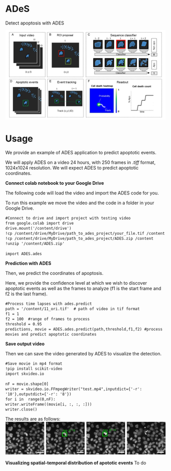 # ADeS
Detect apoptosis with ADES

![alt text](https://github.com/mariaclaudianicolai/ADeS/blob/main/pipeline_for_apoptosis_detection.jpg?raw=true)

# **Usage**

We provide an example of ADES application to predict apoptotic events.

We will apply ADES on a video 24 hours, with 250 frames in  _.tiff_  format, 1024x1024 resolution. We will expect ADES to predict apoptotic coordinates.

**Connect colab notebook to your Google Drive**

The following code will load the video and import the ADES code for you.

To run this example we move the video and the code in a folder in your Google Drive.

```
#Connect to drive and import project with testing video
from google.colab import drive
drive.mount('/content/drive')
!cp /content/drive/MyDrive/path_to_ades_project/your_file.tif /content
!cp /content/drive/MyDrive/path_to_ades_project/ADES.zip /content
!unzip '/content/ADES.zip'
 
import ADES.ades
```

**Prediction with ADES**

Then, we predict the coordinates of apoptosis.

Here, we provide the confidence level at which we wish to discover apoptotic events as well as the frames to analyze (f1 is the start frame and f2 is the last frame).

```
#Process time lapses with ades.predict
path = '/content/11_ori.tif'  # path of video in tif format
f1 = 1
f2 = 100  #range of frames to process
threshold = 0.95
predictions, movie = ADES.ades.predict(path,threshold,f1,f2) #process movies and predict apoptotic coordinates
```

**Save output video**

Then we can save the video generated by ADES to visualize the detection.

```
#Save movie in mp4 format
!pip install scikit-video
import skvideo.io
 
nF = movie.shape[0]
writer = skvideo.io.FFmpegWriter("test.mp4",inputdict={'-r': '10'},outputdict={'-r': '8'})
for i in  range(0,nF):
writer.writeFrame((movie[i, :, :, :]))
writer.close()
```
The results are as follows:
![alt text](https://github.com/mariaclaudianicolai/ADeS/blob/main/results_example.png?raw=true)

**Visualizing spatial-temporal distribution of apototic events**
To do
